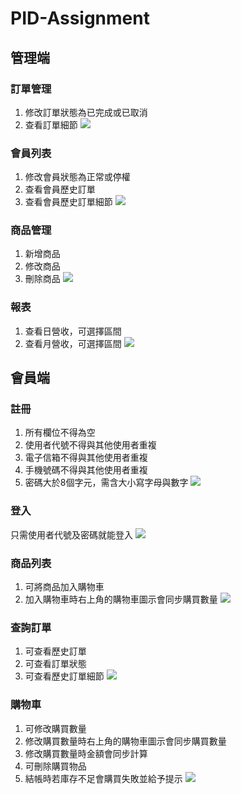 # PID-Assignment
## 管理端
### 訂單管理
1. 修改訂單狀態為已完成或已取消
1. 查看訂單細節
![](readme_img/order_manage.png)
### 會員列表
1. 修改會員狀態為正常或停權
1. 查看會員歷史訂單
1. 查看會員歷史訂單細節
![](readme_img/member_manage.png)
### 商品管理
1. 新增商品
1. 修改商品
1. 刪除商品
![](readme_img/product_manage.png)
### 報表
1. 查看日營收，可選擇區間
1. 查看月營收，可選擇區間
![](readme_img/day_revenue.png)
## 會員端
### 註冊
1. 所有欄位不得為空
1. 使用者代號不得與其他使用者重複
1. 電子信箱不得與其他使用者重複
1. 手機號碼不得與其他使用者重複
1. 密碼大於8個字元，需含大小寫字母與數字
![](readme_img/register.png)
### 登入
只需使用者代號及密碼就能登入
![](readme_img/login.png)
### 商品列表
1. 可將商品加入購物車
1. 加入購物車時右上角的購物車圖示會同步購買數量
![](readme_img/product_list.png)
### 查詢訂單
1. 可查看歷史訂單
1. 可查看訂單狀態
1. 可查看歷史訂單細節
![](readme_img/order_client.png)
### 購物車
1. 可修改購買數量
1. 修改購買數量時右上角的購物車圖示會同步購買數量
1. 修改購買數量時金額會同步計算
1. 可刪除購買物品
1. 結帳時若庫存不足會購買失敗並給予提示
![](readme_img/cart.png)
